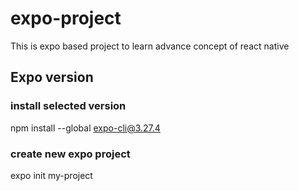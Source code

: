 # expo-project
This is expo based project to learn advance concept of react native

## Expo version 
### install selected version
npm install --global expo-cli@3.27.4

### create new expo project
expo init my-project
